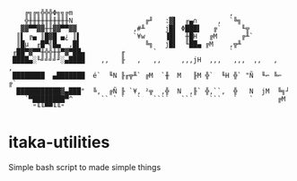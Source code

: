         ╔╗╔╗╬╬╬Φ╗╗╔m                                       ,
        ╬╫╫╫╫╫╫╫╫╫╫N                  ╔╜   :▓▌  ╓▄∩     ,  `╚╗
       ▓▓▀▀▓▓╫╫▓▓▀▀▓▓              ,#╨     j█▌ Φ███▌   ╔`     ╙╦
      ║▌ ╔▄ ║█▓█ ▄¿ ║▌             `¥w     ▐█▌  ╫█H   ╔M      ╔╨`
      ║█µ  ╓█▀╣█▄  ,█▌                ╚╗   j█▌  ╙██▄ ╔M    ,╦╨
     ╓██▀▓▀▀╫╬╬╫╫▀▓▀██▄         ╓       `                  `
     ████▄░╙╝╝╝╝╜░▄████    ,,   ╟   ,   ,,     ,,,jH  ,,,   ,,,  ,,   ,   ,
     ████████  ▄███████  é`  ╙N ╟╓╦╨` ╔M  `╫  M   ╟M ╬`  ╙H ╬` "Ñ  ╙⌐ ╚⌐ ╔`
      ███████████▓▄███"  ╚,  ╔Ñ ╟ `¥, ²╦  ,╬  N  ,╟` ╬,``,  ╬   N  jM  ╚╗┘
        `▀████████▀^       `` ` `   `   ````   ```    ```   `   `      ╔M
          "╙╙▀▀╙╙"                                                       

# itaka-utilities
Simple bash script to made simple things
